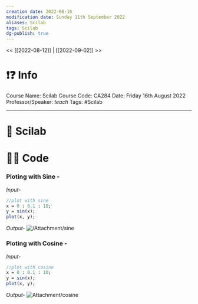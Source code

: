```yaml
---
creation date: 2022-08-16
modification date: Sunday 11th September 2022
aliases: Scilab
tags: Scilab
dg-publish: true
---
```

<< [[2022-08-12]] | [[2022-09-02]] >>

# ❗❓ Info
Course Name: Scilab
Course Code: CA284
Date: Friday 16th August 2022
Professor/Speaker: *teach*
Tags: #Scilab 

---
# 📑 Scilab

# 👨‍💻 Code

### Ploting with Sine -

*Input-*
```scilab
//plot with sine
x = 0 : 0.1 : 10;
y = sin(x);
plot(x, y);
```

*Output-*
![/Attachment/sine](sine.png)

### Ploting with Cosine -

*Input-*
```scilab
//plot with cosine
x = 0 : 0.1 : 10;
y = sin(x);
plot(x, y);
```

*Output-*
![Attachment/cosine](cosine.png)